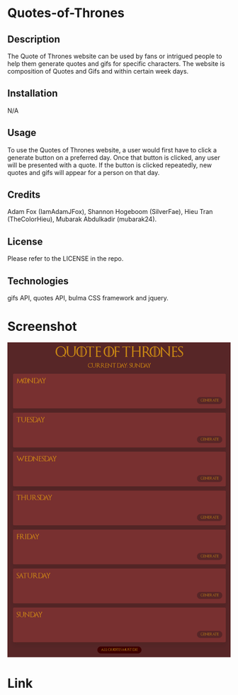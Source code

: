 # Quotes-of-Thrones

## Description

The Quote of Thrones website can be used by fans or intrigued people to help them generate quotes and gifs for specific characters. The website is composition of Quotes and Gifs and within certain week days.

## Installation

N/A

## Usage

To use the Quotes of Thrones website, a user would first have to click a generate button on a preferred day. Once that button is clicked, any user will be presented with a quote. If the button is clicked repeatedly, new quotes and gifs will appear for a person on that day.

## Credits

Adam Fox (IamAdamJFox), Shannon Hogeboom (SilverFae), Hieu Tran (TheColorHieu), Mubarak Abdulkadir (mubarak24).

## License

Please refer to the LICENSE in the repo.

## Technologies 

gifs API, quotes API, bulma CSS framework and jquery.

# Screenshot

![screenshot](assets/img/127.0.0.1_5500.png)

# Link 

